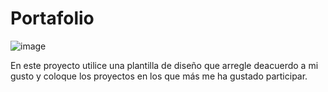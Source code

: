 
# Portafolio

![image](https://user-images.githubusercontent.com/32856885/38874971-fe25670c-421e-11e8-90ce-898e2597155c.png)

En este proyecto utilice una plantilla de diseño que arregle deacuerdo a mi gusto 
y coloque los proyectos en los que más me ha gustado participar.
